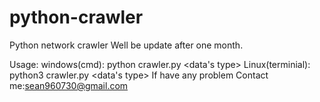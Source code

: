 # python-crawler
Python network crawler 
Well be update after one month.

Usage:
        windows(cmd): python crawler.py
        <url>
        <mode>
        <data's type>
        Linux(terminial): python3 crawler.py
        <url>
        <mode>
        <data's type>
If have any problem 
Contact me:sean960730@gmail.com
